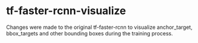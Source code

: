 # tf-faster-rcnn-visualize
Changes were made to the original tf-faster-rcnn to visualize anchor_target, bbox_targets and other bounding boxes during the training process.
